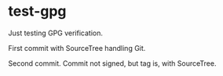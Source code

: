 # test-gpg
Just testing GPG verification.

First commit with SourceTree handling Git.

Second commit. Commit not signed, but tag is, with SourceTree.
